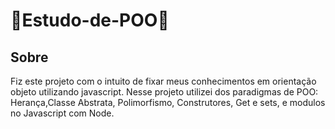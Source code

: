 # 🚨Estudo-de-POO🚨

## Sobre
 Fiz este projeto com o intuito de fixar meus conhecimentos em orientação objeto utilizando javascript. Nesse projeto utilizei dos paradigmas de POO:
Herança,Classe Abstrata, Polimorfismo, Construtores, Get e sets, e modulos no Javascript com Node.

